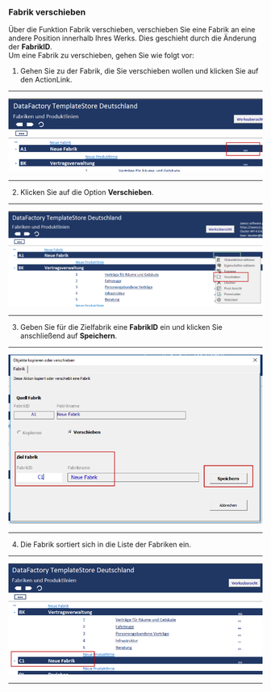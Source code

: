 ### Fabrik verschieben

Über die Funktion Fabrik verschieben, verschieben Sie eine Fabrik an eine andere Position innerhalb Ihres Werks. Dies geschieht durch die Änderung der **FabrikID**.  
Um eine Fabrik zu verschieben, gehen Sie wie folgt vor:

1) Gehen Sie zu der Fabrik, die Sie verschieben wollen und klicken Sie auf den ActionLink.  

---
![](/assets/Fabrik5.png)

 --- 

2) Klicken Sie auf die Option **Verschieben**.  

---
![](/assets/Fabrik9.png)

---
   
3) Geben Sie für die Zielfabrik eine **FabrikID** ein und klicken Sie anschließend auf **Speichern**.  

---
![](/assets/Fabrik10.png)

---
4) Die Fabrik sortiert sich in die Liste der Fabriken ein.  

---
![](/assets/Fabrik11.png)

---

